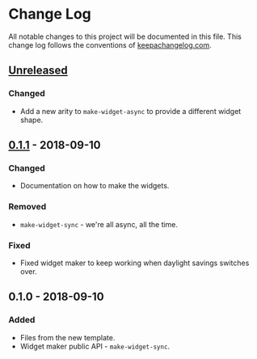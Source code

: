 # Change Log
All notable changes to this project will be documented in this file. This change log follows the conventions of [keepachangelog.com](http://keepachangelog.com/).

## [Unreleased]
### Changed
- Add a new arity to `make-widget-async` to provide a different widget shape.

## [0.1.1] - 2018-09-10
### Changed
- Documentation on how to make the widgets.

### Removed
- `make-widget-sync` - we're all async, all the time.

### Fixed
- Fixed widget maker to keep working when daylight savings switches over.

## 0.1.0 - 2018-09-10
### Added
- Files from the new template.
- Widget maker public API - `make-widget-sync`.

[Unreleased]: https://github.com/your-name/exercise-3/compare/0.1.1...HEAD
[0.1.1]: https://github.com/your-name/exercise-3/compare/0.1.0...0.1.1
